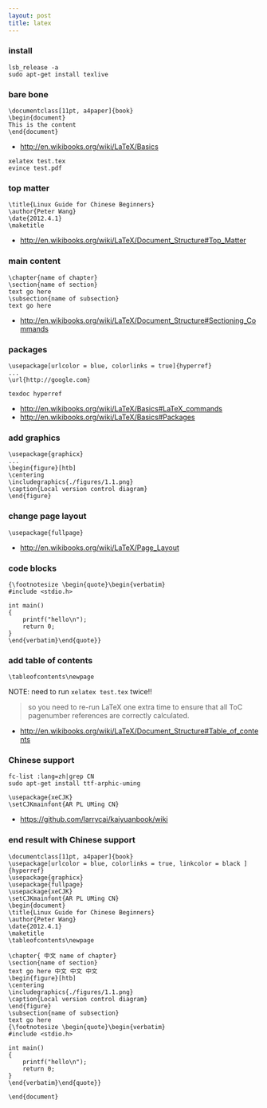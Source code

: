 ```yaml
---
layout: post
title: latex
---
```

### install

~~~
lsb_release -a
sudo apt-get install texlive
~~~

### bare bone

~~~
\documentclass[11pt, a4paper]{book}
\begin{document}
This is the content
\end{document}
~~~
- <http://en.wikibooks.org/wiki/LaTeX/Basics>

~~~
xelatex test.tex
evince test.pdf
~~~

### top matter

~~~
\title{Linux Guide for Chinese Beginners}
\author{Peter Wang}
\date{2012.4.1}
\maketitle
~~~

- <http://en.wikibooks.org/wiki/LaTeX/Document_Structure#Top_Matter>

### main content

~~~
\chapter{name of chapter}
\section{name of section}
text go here
\subsection{name of subsection}
text go here
~~~

- <http://en.wikibooks.org/wiki/LaTeX/Document_Structure#Sectioning_Commands>

### packages

~~~
\usepackage[urlcolor = blue, colorlinks = true]{hyperref}
...
\url{http://google.com}
~~~

~~~
texdoc hyperref
~~~
- <http://en.wikibooks.org/wiki/LaTeX/Basics#LaTeX_commands>
- <http://en.wikibooks.org/wiki/LaTeX/Basics#Packages>

### add graphics

~~~
\usepackage{graphicx}
...
\begin{figure}[htb]
\centering
\includegraphics{./figures/1.1.png}
\caption{Local version control diagram}
\end{figure}
~~~

### change page layout

~~~
\usepackage{fullpage}
~~~

- <http://en.wikibooks.org/wiki/LaTeX/Page_Layout>

### code blocks

~~~
{\footnotesize \begin{quote}\begin{verbatim}
#include <stdio.h>

int main()
{
    printf("hello\n");
    return 0;
}
\end{verbatim}\end{quote}}
~~~
### add table of contents

~~~
\tableofcontents\newpage
~~~

NOTE: need to run `xelatex test.tex` twice!!

>so you need to re-run LaTeX one extra time to ensure that all ToC pagenumber
>references are correctly calculated.

- <http://en.wikibooks.org/wiki/LaTeX/Document_Structure#Table_of_contents>

### Chinese support

~~~
fc-list :lang=zh|grep CN
sudo apt-get install ttf-arphic-uming
~~~

~~~
\usepackage{xeCJK}
\setCJKmainfont{AR PL UMing CN}
~~~
- <https://github.com/larrycai/kaiyuanbook/wiki>

### end result with Chinese support

~~~
\documentclass[11pt, a4paper]{book}
\usepackage[urlcolor = blue, colorlinks = true, linkcolor = black ]{hyperref}
\usepackage{graphicx}
\usepackage{fullpage}
\usepackage{xeCJK}
\setCJKmainfont{AR PL UMing CN}
\begin{document}
\title{Linux Guide for Chinese Beginners}
\author{Peter Wang}
\date{2012.4.1}
\maketitle
\tableofcontents\newpage

\chapter{ 中文 name of chapter}
\section{name of section}
text go here 中文 中文 中文
\begin{figure}[htb]
\centering
\includegraphics{./figures/1.1.png}
\caption{Local version control diagram}
\end{figure}
\subsection{name of subsection}
text go here
{\footnotesize \begin{quote}\begin{verbatim}
#include <stdio.h>

int main()
{
    printf("hello\n");
    return 0;
}
\end{verbatim}\end{quote}}

\end{document}
~~~

